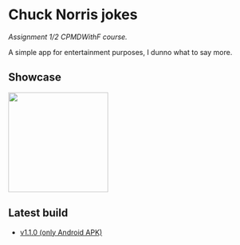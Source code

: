# Chuck Norris jokes

*Assignment 1/2 CPMDWithF course.*

A simple app for entertainment purposes, I dunno what to say more.

## Showcase

<img src="showcase.gif" width="200"/>

## Latest build

- [v1.1.0 (only Android APK)](https://github.com/Senopiece/cnj/releases/tag/v1.1.0)
